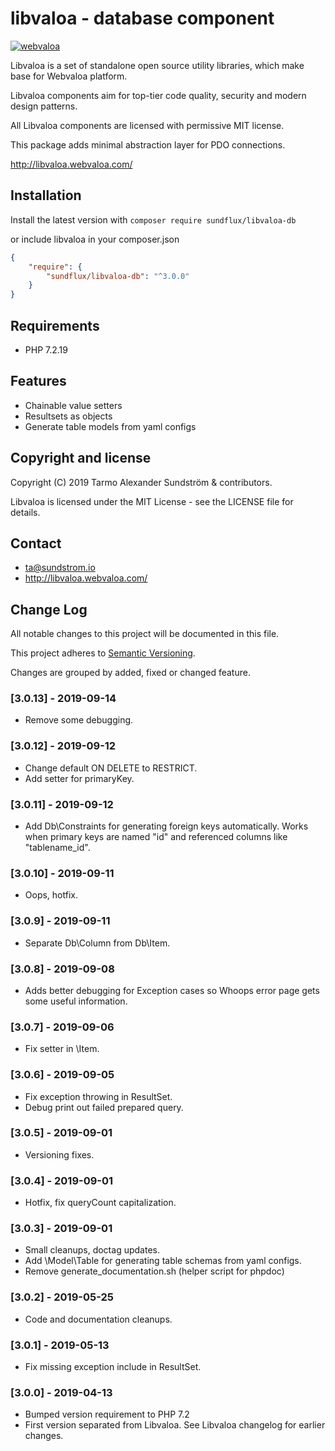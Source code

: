 libvaloa - database component
========

[![webvaloa](https://github.com/sundflux/libvaloa/blob/master/.vendor.png)](https://github.com/sundflux/libvaloa/blob/master/.vendor.png)

Libvaloa is a set of standalone open source utility libraries, which make base for Webvaloa platform. 

Libvaloa components aim for top-tier code quality, security and modern design patterns. 

All Libvaloa components are licensed with permissive MIT license.

This package adds minimal abstraction layer for PDO connections.

http://libvaloa.webvaloa.com/

## Installation

Install the latest version with `composer require sundflux/libvaloa-db`

or include libvaloa in your composer.json

```json
{
    "require": {
        "sundflux/libvaloa-db": "^3.0.0"
    }
}
```

## Requirements

- PHP 7.2.19

## Features

- Chainable value setters
- Resultsets as objects
- Generate table models from yaml configs

## Copyright and license

Copyright (C) 2019 Tarmo Alexander Sundström & contributors.

Libvaloa is licensed under the MIT License - see the LICENSE file for details.

## Contact

- ta@sundstrom.io
- http://libvaloa.webvaloa.com/

## Change Log
All notable changes to this project will be documented in this file.

This project adheres to [Semantic Versioning](http://semver.org/).

Changes are grouped by added, fixed or changed feature.

### [3.0.13] - 2019-09-14
- Remove some debugging.

### [3.0.12] - 2019-09-12
- Change default ON DELETE to RESTRICT.
- Add setter for primaryKey.

### [3.0.11] - 2019-09-12
- Add Db\Constraints for generating foreign keys automatically. Works when primary keys are named "id" and referenced columns like "tablename_id".

### [3.0.10] - 2019-09-11
- Oops, hotfix.

### [3.0.9] - 2019-09-11
- Separate Db\Column from Db\Item. 

### [3.0.8] - 2019-09-08
- Adds better debugging for Exception cases so Whoops error page gets some useful information.

### [3.0.7] - 2019-09-06
- Fix setter in \Item.

### [3.0.6] - 2019-09-05
- Fix exception throwing in ResultSet.
- Debug print out failed prepared query.

### [3.0.5] - 2019-09-01
- Versioning fixes.

### [3.0.4] - 2019-09-01
- Hotfix, fix queryCount capitalization.

### [3.0.3] - 2019-09-01
- Small cleanups, doctag updates.
- Add \Model\Table for generating table schemas from yaml configs.
- Remove generate_documentation.sh (helper script for phpdoc)

### [3.0.2] - 2019-05-25
- Code and documentation cleanups.

### [3.0.1] - 2019-05-13
- Fix missing exception include in ResultSet.

### [3.0.0] - 2019-04-13
- Bumped version requirement to PHP 7.2
- First version separated from Libvaloa. See Libvaloa changelog for earlier changes.
